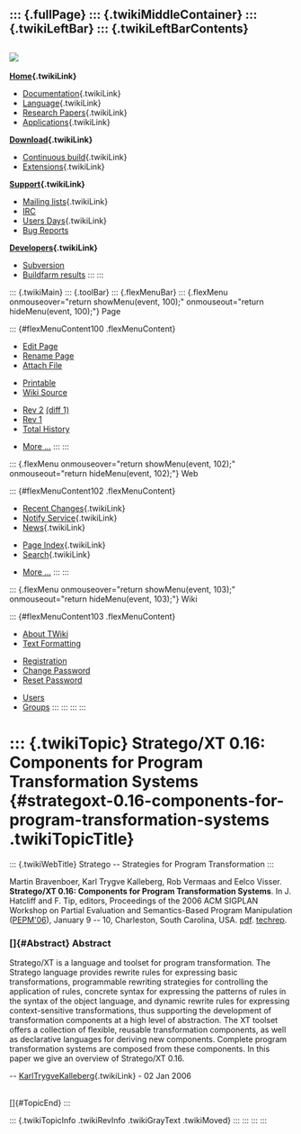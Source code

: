::: {.fullPage}
::: {.twikiMiddleContainer}
::: {.twikiLeftBar}
::: {.twikiLeftBarContents}
  ----------------------------------------------------------------------------------
  [![](../pub/Stratego/StrategoLogo/StrategoLogoTextlessWhite-100px.png)](WebHome)
  ----------------------------------------------------------------------------------

**[Home](WebHome){.twikiLink}**

-   [Documentation](StrategoDocumentation){.twikiLink}
-   [Language](StrategoLanguage){.twikiLink}
-   [Research Papers](StrategoPublications){.twikiLink}
-   [Applications](StrategoApplication){.twikiLink}

**[Download](StrategoDownload){.twikiLink}**

-   [Continuous build](ContinuousBuild){.twikiLink}
-   [Extensions](AdditionalPackageDownload){.twikiLink}

**[Support](StrategoSupport){.twikiLink}**

-   [Mailing lists](MailingList){.twikiLink}
-   [IRC](irc://irc.freenode.net/#stratego)
-   [Users Days](StrategoUsersDay){.twikiLink}
-   [Bug Reports](http://yellowgrass.org/project/StrategoXT)

**[Developers](StrategoDev){.twikiLink}**

-   [Subversion](https://svn.strategoxt.org/repos/StrategoXT/strategoxt/trunk)
-   [Buildfarm
    results](http://hydra.nixos.org/jobset/strategoxt/strategoxt-release/all)
:::
:::

::: {.twikiMain}
::: {.toolBar}
::: {.flexMenuBar}
::: {.flexMenu onmouseover="return showMenu(event, 100);" onmouseout="return hideMenu(event, 100);"}
Page

::: {#flexMenuContent100 .flexMenuContent}
-   [Edit
    Page](http://www.program-transformation.org/edit/Stratego/StrategoXTComponentsForTransformationSystems?t=1536825710)
-   [Rename
    Page](http://www.program-transformation.org/rename/Stratego/StrategoXTComponentsForTransformationSystems)
-   [Attach
    File](http://www.program-transformation.org/attach/Stratego/StrategoXTComponentsForTransformationSystems)

<!-- -->

-   [Printable](http://www.program-transformation.org/view/Stratego/StrategoXTComponentsForTransformationSystems?skin=print.pattern)
-   [Wiki
    Source](http://www.program-transformation.org/view/Stratego/StrategoXTComponentsForTransformationSystems?skin=text&raw=on&contenttype=text/plain)

<!-- -->

-   [Rev
    2](http://www.program-transformation.org/view/Stratego/StrategoXTComponentsForTransformationSystems?rev=1.2)
    [(diff 1)](http://www.program-transformation.org/rdiff/Stratego/StrategoXTComponentsForTransformationSystems?rev1=1.2&rev2=1.1)
-   [Rev
    1](http://www.program-transformation.org/view/Stratego/StrategoXTComponentsForTransformationSystems?rev=1.1)
-   [Total
    History](http://www.program-transformation.org/rdiff/Stratego/StrategoXTComponentsForTransformationSystems)

<!-- -->

-   [More
    \...](http://www.program-transformation.org/oops/Stratego/StrategoXTComponentsForTransformationSystems?template=oopsmore&param1=1.2&param2=1.2)
:::
:::

::: {.flexMenu onmouseover="return showMenu(event, 102);" onmouseout="return hideMenu(event, 102);"}
Web

::: {#flexMenuContent102 .flexMenuContent}
-   [Recent Changes](WebChanges){.twikiLink}
-   [Notify Service](WebNotify){.twikiLink}
-   [News](WebNews){.twikiLink}

<!-- -->

-   [Page Index](WebIndex){.twikiLink}
-   [Search](WebSearch){.twikiLink}

<!-- -->

-   [More
    \...](http://www.program-transformation.org/oops/Stratego/StrategoXTComponentsForTransformationSystems?template=oopsmore&param1=1.2&param2=1.2)
:::
:::

::: {.flexMenu onmouseover="return showMenu(event, 103);" onmouseout="return hideMenu(event, 103);"}
Wiki

::: {#flexMenuContent103 .flexMenuContent}
-   [About
    TWiki](http://www.program-transformation.org/view/TWiki/WebHome)
-   [Text
    Formatting](http://www.program-transformation.org/view/TWiki/TextFormattingRules)

<!-- -->

-   [Registration](http://www.program-transformation.org/view/TWiki/TWikiRegistration)
-   [Change
    Password](http://www.program-transformation.org/view/TWiki/ChangePassword)
-   [Reset
    Password](http://www.program-transformation.org/view/TWiki/ResetPassword)

<!-- -->

-   [Users](http://www.program-transformation.org/view/Main/TWikiUsers)
-   [Groups](http://www.program-transformation.org/view/Main/TWikiGroups)
:::
:::
:::
:::

::: {.twikiTopic}
Stratego/XT 0.16: Components for Program Transformation Systems {#strategoxt-0.16-components-for-program-transformation-systems .twikiTopicTitle}
===============================================================

::: {.twikiWebTitle}
Stratego \-- Strategies for Program Transformation
:::

Martin Bravenboer, Karl Trygve Kalleberg, Rob Vermaas and Eelco Visser.
**Stratego/XT 0.16: Components for Program Transformation Systems**. In
J. Hatcliff and F. Tip, editors, Proceedings of the 2006 ACM SIGPLAN
Workshop on Partial Evaluation and Semantics-Based Program Manipulation
([PEPM\'06](http://www.cis.ksu.edu/santos/pepm06/)), January 9 \-- 10,
Charleston, South Carolina, USA.
[pdf](http://www.ii.uib.no/~karltk/phd/papers/pepm06.pdf).
[techrep](http://www.ii.uib.no/~karltk/phd/papers/UU-CS-2005-052.pdf).

### []{#Abstract} Abstract

Stratego/XT is a language and toolset for program transformation. The
Stratego language provides rewrite rules for expressing basic
transformations, programmable rewriting strategies for controlling the
application of rules, concrete syntax for expressing the patterns of
rules in the syntax of the object language, and dynamic rewrite rules
for expressing context-sensitive transformations, thus supporting the
development of transformation components at a high level of abstraction.
The XT toolset offers a collection of flexible, reusable transformation
components, as well as declarative languages for deriving new
components. Complete program transformation systems are composed from
these components. In this paper we give an overview of Stratego/XT 0.16.

\-- [KarlTrygveKalleberg](../Main/KarlTrygveKalleberg){.twikiLink} - 02
Jan 2006

\
[]{#TopicEnd}
:::

::: {.twikiTopicInfo .twikiRevInfo .twikiGrayText .twikiMoved}
:::
:::
:::
:::

